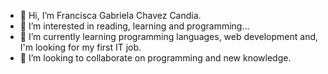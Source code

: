 - 👋 Hi, I’m Francisca Gabriela Chavez Candia.
- 👀 I’m interested in reading, learning and programming... 
- 🌱 I’m currently learning programming languages, web development and, I'm looking for my first IT job.
- 💞️ I’m looking to collaborate on programming and new knowledge.

<!---
fragabriela/fragabriela is a ✨ special ✨ repository because its `README.md` (this file) appears on your GitHub profile.
You can click the Preview link to take a look at your changes.
--->
